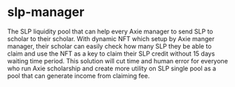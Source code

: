 # slp-manager
The SLP liquidity pool that can help every Axie manager to send SLP to scholar to their scholar.   With dynamic NFT which setup by Axie manger manager, their scholar can easily check how many SLP they be able to claim and use the NFT as a key to claim their SLP credit without 15 days waiting time period.  This solution will cut time and human error for everyone who run Axie scholarship and create more utility on SLP single pool as a pool that can generate income from claiming fee.
